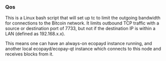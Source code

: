 ### Qos ###

This is a Linux bash script that will set up tc to limit the outgoing bandwidth for connections to the Bitcoin network. It limits outbound TCP traffic with a source or destination port of 7733, but not if the destination IP is within a LAN (defined as 192.168.x.x).

This means one can have an always-on ecopayd instance running, and another local ecopayd/ecopay-qt instance which connects to this node and receives blocks from it.
